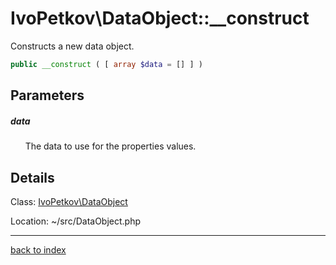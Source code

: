 # IvoPetkov\DataObject::__construct

Constructs a new data object.

```php
public __construct ( [ array $data = [] ] )
```

## Parameters

##### data

&nbsp;&nbsp;&nbsp;&nbsp;&nbsp;&nbsp;The data to use for the properties values.

## Details

Class: [IvoPetkov\DataObject](ivopetkov.dataobject.class.md)

Location: ~/src/DataObject.php

---

[back to index](index.md)

